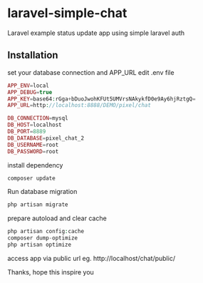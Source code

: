 # laravel-simple-chat
Laravel example status update app using simple laravel auth


## Installation
set your database connection and APP_URL edit .env file
```php
APP_ENV=local
APP_DEBUG=true
APP_KEY=base64:rGga+bDuoJwohKFUt5UMVrsNAkykfD0e9Ay6hjRztgQ=
APP_URL=http://localhost:8888/DEMO/pixel/chat

DB_CONNECTION=mysql
DB_HOST=localhost
DB_PORT=8889
DB_DATABASE=pixel_chat_2
DB_USERNAME=root
DB_PASSWORD=root
```
install dependency
```php
composer update
```
Run database migration
```php
php artisan migrate
```
prepare autoload and clear cache 
```php
php artisan config:cache
composer dump-optimize
php artisan optimize
```
access app via public url eg. http://localhost/chat/public/


Thanks, 
hope this inspire you
